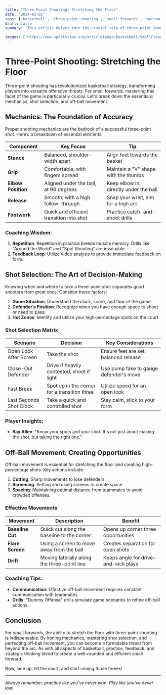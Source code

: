 ```yaml
---
title: "Three-Point Shooting: Stretching the Floor"
date: '2024-03-02'
tags: ['basketball', 'three-point shooting', 'small forwards', 'mechanics', 'shot selection', 'off-ball movement']
draft: false
summary: "This article delves into the crucial role of three-point shooting for small forwards, exploring the mechanics, shot selection, and off-ball movement essential for stretching the floor."

images: ['https://www.sportstips.org/articleimage/Basketball/SmallForward/three_point_shooting_stretching_the_floor.webp']
---
```


# Three-Point Shooting: Stretching the Floor

Three-point shooting has revolutionized basketball strategy, transforming players into versatile offensive threats. For small forwards, mastering this facet of the game is particularly crucial. Let's break down the essentials: mechanics, shot selection, and off-ball movement.

## Mechanics: The Foundation of Accuracy

Proper shooting mechanics are the bedrock of a successful three-point shot. Here’s a breakdown of essential elements:

| Component          | Key Focus                                  | Tip                                    |
|--------------------|--------------------------------------------|----------------------------------------|
| **Stance**         | Balanced, shoulder-width apart             | Align feet towards the basket          |
| **Grip**           | Comfortable, with fingers spread           | Maintain a "V" shape with the thumbs    |
| **Elbow Position** | Aligned under the ball, at 90 degrees      | Keep elbow in, directly under the ball |
| **Release**        | Smooth, with a high follow-through         | Snap your wrist; aim for a high arc    |
| **Footwork**       | Quick and efficient transition into shot   | Practice catch-and-shoot drills        |

### Coaching Wisdom:
1. **Repetition**: Repetition in practice breeds muscle memory. Drills like "Around the World" and "Spot Shooting" are invaluable.
2. **Feedback Loop**: Utilize video analysis to provide immediate feedback on form.

## Shot Selection: The Art of Decision-Making

Knowing when and where to take a three-point shot separates good shooters from great ones. Consider these factors:

1. **Game Situation**: Understand the clock, score, and flow of the game.
2. **Defender’s Position**: Recognize when you have enough space to shoot or need to pass.
3. **Hot Zones**: Identify and utilize your high-percentage spots on the court.

### Shot Selection Matrix

| Scenario                | Decision                                   | Key Considerations                      |
|-------------------------|--------------------------------------------|-----------------------------------------|
| Open Look After Screen  | Take the shot                              | Ensure feet are set, balanced release   |
| Close-Out Defender      | Drive if heavily contested, shoot if light | Use pump fake to gauge defender's move  |
| Fast Break              | Spot up in the corner for a transition three| Utilize speed for an open look           |
| Last Seconds Shot Clock | Take a quick and controlled shot           | Stay calm, stick to your form           |

### Player Insights:
- **Ray Allen**: "Know your spots and your shot. It's not just about making the shot, but taking the right one."

## Off-Ball Movement: Creating Opportunities

Off-ball movement is essential for stretching the floor and creating high-percentage shots. Key actions include:

1. **Cutting**: Sharp movements to lose defenders.
2. **Screening**: Setting and using screens to create space.
3. **Spacing**: Maintaining optimal distance from teammates to avoid crowded offenses.

### Effective Movements

| Movement       | Description                                 | Benefit                             |
|----------------|---------------------------------------------|-------------------------------------|
| **Baseline Cut** | Quick cut along the baseline to the corner | Opens up corner three opportunities |
| **Flare Screen** | Using a screen to move away from the ball  | Creates separation for open shots   |
| **Drift**        | Moving laterally along the three-point line| Keeps angle for drive-and-kick plays|

### Coaching Tips:
- **Communication**: Effective off-ball movement requires constant communication with teammates.
- **Drills**: "Dummy Offense" drills simulate game scenarios to refine off-ball actions.

## Conclusion

For small forwards, the ability to stretch the floor with three-point shooting is indispensable. By honing mechanics, mastering shot selection, and perfecting off-ball movement, you can become a formidable threat from beyond the arc. As with all aspects of basketball, practice, feedback, and strategic thinking blend to create a well-rounded and efficient small forward.

Now, lace up, hit the court, and start raining those threes!

---

*Always remember, practice like you've never won. Play like you've never lost.*
```
